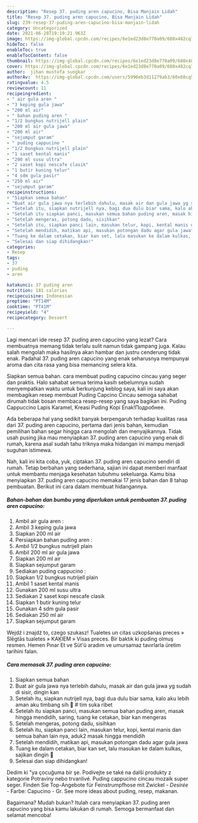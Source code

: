 ```yaml
---
description: "Resep 37. puding aren capucino, Bisa Manjain Lidah"
title: "Resep 37. puding aren capucino, Bisa Manjain Lidah"
slug: 239-resep-37-puding-aren-capucino-bisa-manjain-lidah
category: Uncategorized
date: 2021-06-28T19:19:21.963Z
image: https://img-global.cpcdn.com/recipes/6e1ed23d8e770a09/680x482cq70/37-puding-aren-capucino-foto-resep-utama.jpg
hideToc: false
enableToc: true
enableTocContent: false
thumbnail: https://img-global.cpcdn.com/recipes/6e1ed23d8e770a09/680x482cq70/37-puding-aren-capucino-foto-resep-utama.jpg
cover: https://img-global.cpcdn.com/recipes/6e1ed23d8e770a09/680x482cq70/37-puding-aren-capucino-foto-resep-utama.jpg
author:  jihan mustofa sungkar
authorAv:  https://img-global.cpcdn.com/users/5996eb3d11279ab3/60x60cq50/avatar.jpg
ratingvalue: 4.5
reviewcount: 11
recipeingredient:
- " air gula aren "
- "3 keping gula jawa"
- "200 ml air"
- " bahan puding aren "
- "1/2 bungkus nutrijell plain"
- "200 ml air gula jawa"
- "200 ml air"
- "sejumput garam"
- " puding cappucino "
- "1/2 bungkus nutrijell plain"
- "1 saset kental manis"
- "200 ml susu ultra"
- "2 saset kopi nescafe clasik"
- "1 butir kuning telur"
- "4 sdm gula pasir"
- "250 ml air"
- "sejumput garam"
recipeinstructions:
- "Siapkan semua bahan"
- "Buat air gula jawa nya terlebih dahulu, masak air dan gula jawa yg sudah di sisir, dingin kan"
- "Setelah itu, siapkan nutrijell nya, bagi dua dulu biar sama, kalo aku lebih aman aku timbang sih 🤭 # tim suka ribet"
- "Setelah itu siapkan panci, masukan semua bahan puding aren, masak hingga mendidih, saring, tuang ke cetakan, biar kan mengeras"
- "Setelah mengeras, potong dadu, sisihkan"
- "Setelah itu, siapkan panci lain, masukan telur, kopi, kental manis dan semua bahan lain nya, aduk2 masak hingga mendidih"
- "Setelah mendidih, matikan api, masukan potongan dadu agar gula jawa"
- "Tuang ke dalam cetakan, biar kan set, lalu masukan ke dalam kulkas, sajikan dingin 🤤"
- "Selesai dan siap dihidangkan!"
categories:
- Resep
tags:
- 37
- puding
- aren

katakunci: 37 puding aren 
nutrition: 181 calories
recipecuisine: Indonesian
preptime: "PT14M"
cooktime: "PT41M"
recipeyield: "4"
recipecategory: Dessert

---
```



Lagi mencari ide resep 37. puding aren capucino yang lezat? Cara membuatnya memang tidak terlalu sulit namun tidak gampang juga. Kalau salah mengolah maka hasilnya akan hambar dan justru cenderung tidak enak. Padahal 37. puding aren capucino yang enak seharusnya mempunyai aroma dan cita rasa yang bisa memancing selera kita.


Siapkan semua bahan. cara membuat puding capucino cincau yang seger dan praktis. Halo sahabat semua terima kasih sebelumnya sudah menyempatkan waktu untuk berkunjung keblog saya, kali ini saya akan membagikan resep membuat Puding Capcino Cincau semoga sahabat dirumah tidak bosan membaca resep-resep yang saya bagikan ini. Puding Cappuccino Lapis Karamel, Kreasi Puding Kopi Enak!Подробнее.

Ada beberapa hal yang sedikit banyak berpengaruh terhadap kualitas rasa dari 37. puding aren capucino, pertama dari jenis bahan, kemudian pemilihan bahan segar hingga cara mengolah dan menyajikannya. Tidak usah pusing jika mau menyiapkan 37. puding aren capucino yang enak di rumah, karena asal sudah tahu triknya maka hidangan ini mampu menjadi suguhan istimewa.


Nah, kali ini kita coba, yuk, ciptakan 37. puding aren capucino sendiri di rumah. Tetap berbahan yang sederhana, sajian ini dapat memberi manfaat untuk membantu menjaga kesehatan tubuhmu sekeluarga. Kamu bisa menyiapkan 37. puding aren capucino memakai 17 jenis bahan dan 8 tahap pembuatan. Berikut ini cara dalam membuat hidangannya.

<!--inarticleads1-->

##### Bahan-bahan dan bumbu yang diperlukan untuk pembuatan 37. puding aren capucino:

1. Ambil  air gula aren :
1. Ambil 3 keping gula jawa
1. Siapkan 200 ml air
1. Persiapkan  bahan puding aren :
1. Ambil 1/2 bungkus nutrijell plain
1. Ambil 200 ml air gula jawa
1. Siapkan 200 ml air
1. Siapkan sejumput garam
1. Sediakan  puding cappucino :
1. Siapkan 1/2 bungkus nutrijell plain
1. Ambil 1 saset kental manis
1. Gunakan 200 ml susu ultra
1. Sediakan 2 saset kopi nescafe clasik
1. Siapkan 1 butir kuning telur
1. Gunakan 4 sdm gula pasir
1. Sediakan 250 ml air
1. Siapkan sejumput garam


Wejdź i znajdź to, czego szukasz! Tualetes un citas uzkopšanas preces » Slēgtās tualetes » KAĶIEM » Visas preces. Bir baktık ki puding olmuş resmen. Hemen Pınar Et ve Süt&#39;ü aradım ve umursamaz tavırlarla üretim tarihini falan. 

<!--inarticleads2-->

##### Cara memasak 37. puding aren capucino:

1. Siapkan semua bahan
1. Buat air gula jawa nya terlebih dahulu, masak air dan gula jawa yg sudah di sisir, dingin kan
1. Setelah itu, siapkan nutrijell nya, bagi dua dulu biar sama, kalo aku lebih aman aku timbang sih 🤭 # tim suka ribet
1. Setelah itu siapkan panci, masukan semua bahan puding aren, masak hingga mendidih, saring, tuang ke cetakan, biar kan mengeras
1. Setelah mengeras, potong dadu, sisihkan
1. Setelah itu, siapkan panci lain, masukan telur, kopi, kental manis dan semua bahan lain nya, aduk2 masak hingga mendidih
1. Setelah mendidih, matikan api, masukan potongan dadu agar gula jawa
1. Tuang ke dalam cetakan, biar kan set, lalu masukan ke dalam kulkas, sajikan dingin 🤤
1. Selesai dan siap dihidangkan!

Dedim ki &#34;ya çocuğuma bir şe. Podívejte se také na další produkty z kategorie Potraviny nebo trvanlivé. Puding cappucino cincau mozaik super seger. Finden Sie Top-Angebote für Feinstrumpfhose mit Zwickel - *Desirée* - Farbe: Capucino - Gr. See more ideas about puding, resep, makanan. 

Bagaimana? Mudah bukan? Itulah cara menyiapkan 37. puding aren capucino yang bisa kamu lakukan di rumah. Semoga bermanfaat dan selamat mencoba!
